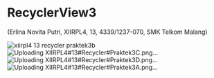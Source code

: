 # RecyclerView3
(Erlina Novita Putri, XIIRPL4, 13, 4339/1237-070, SMK Telkom Malang)

![xiirpl4 13 recycler praktek3b](https://cloud.githubusercontent.com/assets/22807416/20246857/941dc6bc-a9f2-11e6-8668-2fa7a0e2f87c.png)
![Uploading XIIRPL4#13#Recycler#Praktek3C.png…]()
![Uploading XIIRPL4#13#Recycler#Praktek3D.png…]()
![Uploading XIIRPL4#13#Recycler#Praktek3A.png…]()
